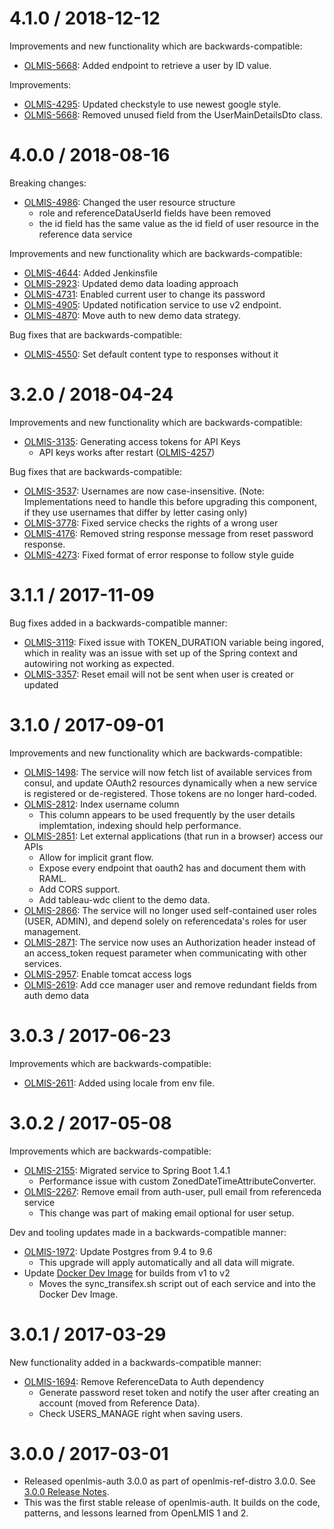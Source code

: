 4.1.0 / 2018-12-12
==================

Improvements and new functionality which are backwards-compatible:
* [OLMIS-5668](https://openlmis.atlassian.net/browse/OLMIS-5668): Added endpoint to retrieve a user by ID value.  

Improvements:
* [OLMIS-4295](https://openlmis.atlassian.net/browse/OLMIS-4295): Updated checkstyle to use newest google style.
* [OLMIS-5668](https://openlmis.atlassian.net/browse/OLMIS-5668): Removed unused field from the UserMainDetailsDto class.

4.0.0 / 2018-08-16
==================

Breaking changes:
* [OLMIS-4986](https://openlmis.atlassian.net/browse/OLMIS-4986): Changed the user resource structure
  * role and referenceDataUserId fields have been removed
  * the id field has the same value as the id field of user resource in the reference data service

Improvements and new functionality which are backwards-compatible:
* [OLMIS-4644](https://openlmis.atlassian.net/browse/OLMIS-4644): Added Jenkinsfile
* [OLMIS-2923](https://openlmis.atlassian.net/browse/OLMIS-2923): Updated demo data loading approach
* [OLMIS-4731](https://openlmis.atlassian.net/browse/OLMIS-4731): Enabled current user to change its password
* [OLMIS-4905](https://openlmis.atlassian.net/browse/OLMIS-4905): Updated notification service to use v2 endpoint.
* [OLMIS-4870](https://openlmis.atlassian.net/browse/OLMIS-4870): Move auth to new demo data strategy.

Bug fixes that are backwards-compatible:
* [OLMIS-4550](https://openlmis.atlassian.net/browse/OLMIS-4550): Set default content type to responses without it

3.2.0 / 2018-04-24
==================

Improvements and new functionality which are backwards-compatible:
* [OLMIS-3135](https://openlmis.atlassian.net/browse/OLMIS-3135): Generating access tokens for API Keys
  * API keys works after restart ([OLMIS-4257](https://openlmis.atlassian.net/browse/OLMIS-4257))

Bug fixes that are backwards-compatible:
* [OLMIS-3537](https://openlmis.atlassian.net/browse/OLMIS-3537): Usernames are now case-insensitive. (Note: Implementations need to handle this before upgrading this component, if they use usernames that differ by letter casing only)
* [OLMIS-3778](https://openlmis.atlassian.net/browse/OLMIS-3778): Fixed service checks the rights of a wrong user
* [OLMIS-4176](https://openlmis.atlassian.net/browse/OLMIS-4176): Removed string response message from reset password response.
* [OLMIS-4273](https://openlmis.atlassian.net/browse/OLMIS-4273): Fixed format of error response to follow style guide

3.1.1 / 2017-11-09
===================

Bug fixes added in a backwards-compatible manner:
* [OLMIS-3119](https://openlmis.atlassian.net/browse/OLMIS-3119): Fixed issue with TOKEN_DURATION variable being ingored, which
in reality was an issue with set up of the Spring context and autowiring not working as expected.
* [OLMIS-3357](https://openlmis.atlassian.net/browse/OLMIS-3357): Reset email will not be sent when user is created or updated

3.1.0 / 2017-09-01
===================

Improvements and new functionality which are backwards-compatible:
* [OLMIS-1498](https://openlmis.atlassian.net/browse/OLMIS-1498): The service will now fetch list of available services from consul, and update OAuth2 resources dynamically when a new service is registered or de-registered. Those tokens are no longer hard-coded.
* [OLMIS-2812](https://openlmis.atlassian.net/browse/OLMIS-2812): Index username column
  * This column appears to be used frequently by the user details implemtation, indexing should help performance.
* [OLMIS-2851](https://openlmis.atlassian.net/browse/OLMIS-2851): Let external applications (that run in a browser) access our APIs
  * Allow for implicit grant flow.
  * Expose every endpoint that oauth2 has and document them with RAML.
  * Add CORS support.
  * Add tableau-wdc client to the demo data.
* [OLMIS-2866](https://openlmis.atlassian.net/browse/OLMIS-2866): The service will no longer used self-contained user roles (USER, ADMIN), and depend solely on referencedata's roles for user management.
* [OLMIS-2871](https://openlmis.atlassian.net/browse/OLMIS-2871): The service now uses an Authorization header instead of an access_token request parameter when communicating with other services.
* [OLMIS-2957](https://openlmis.atlassian.net/browse/OLMIS-2957): Enable tomcat access logs
* [OLMIS-2619](https://openlmis.atlassian.net/browse/OLMIS-2619): Add cce manager user and remove redundant fields from auth demo data

3.0.3 / 2017-06-23
===================

Improvements which are backwards-compatible:
* [OLMIS-2611](https://openlmis.atlassian.net/browse/OLMIS-2611): Added using locale from env file.

3.0.2 / 2017-05-08
===================

Improvements which are backwards-compatible:
* [OLMIS-2155](https://openlmis.atlassian.net/browse/OLMIS-2155): Migrated service to Spring Boot 1.4.1
  * Performance issue with custom ZonedDateTimeAttributeConverter.
* [OLMIS-2267](https://openlmis.atlassian.net/browse/OLMIS-2267): Remove email from auth-user, pull email from referenceda service
  * This change was part of making email optional for user setup.

Dev and tooling updates made in a backwards-compatible manner:
* [OLMIS-1972](https://openlmis.atlassian.net/browse/OLMIS-1972): Update Postgres from 9.4 to 9.6
  * This upgrade will apply automatically and all data will migrate.
* Update [Docker Dev Image](https://github.com/OpenLMIS/docker-dev) for builds from v1 to v2
  * Moves the sync_transifex.sh script out of each service and into the Docker Dev Image.

3.0.1 / 2017-03-29
==================

New functionality added in a backwards-compatible manner:

* [OLMIS-1694](https://openlmis.atlassian.net/browse/OLMIS-1694): Remove ReferenceData to Auth dependency
  * Generate password reset token and notify the user after creating an account (moved from
  Reference Data).
  * Check USERS_MANAGE right when saving users.

3.0.0 / 2017-03-01
==================

* Released openlmis-auth 3.0.0 as part of openlmis-ref-distro 3.0.0. See [3.0.0 Release Notes](https://openlmis.atlassian.net/wiki/display/OP/3.0.0+Release+Notes).
 * This was the first stable release of openlmis-auth. It builds on the code, patterns, and lessons
 learned from OpenLMIS 1 and 2.
